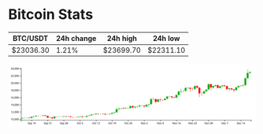 # Bitcoin Stats

BTC/USDT|24h change|24h high|24h low|
|---|---|---|---|
|$23036.30|1.21%|$23699.70|$22311.10|

<img src="./chart.svg">
